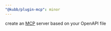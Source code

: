 ```yaml
---
"@kubb/plugin-mcp": minor
---
```


create an [MCP](https://modelcontextprotocol.io) server based on your OpenAPI file
